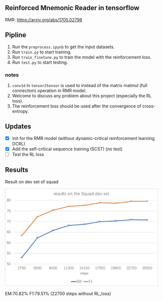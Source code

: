 ## Reinforced Mnemonic Reader in tensorflow
RMR: https://arxiv.org/abs/1705.02798

## Pipline
1. Run the ``preprocess.ipynb`` to get the input datasets.
2. Run ``train.py`` to start training.
3. Run ``train_finetune.py`` to train the model with the reinforcement loss.
4. Run ``test.py`` to start testing.

### notes
1. `conv1d` in `tensor2tensor` is used to instead of the matrix matmul (full connection) operation in RMR model.
2. Welcome to discuss any problem about this project (especially the RL loss).
3. The reinforcement loss should be used after the convergence of cross-entropy.

## Updates
- [x] Init for the RMR model (without dynamic-critical reinforcement learning DCRL)
- [x] Add the self-critical sequence training (SCST) (no test)
- [ ] Test the RL loss

## Results
Result on dev set of squad

![result1](./pics/result1.jpg)

EM:70.82% F1:79.51% (22700 steps without RL_loss)